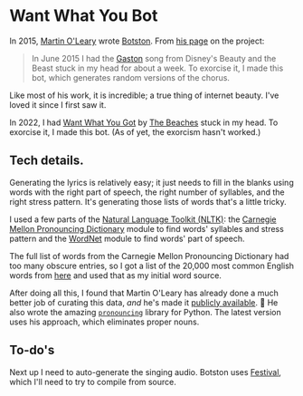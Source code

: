 # Want What You Bot

In 2015, [Martin O'Leary](https://mewo2.com/) wrote [Botston](https://twitter.com/botston). From [his page](https://mewo2.com/bots/botston/) on the project:

> In June 2015 I had the [Gaston](https://www.youtube.com/watch?v=VuJTqmpBnI0) song from Disney's Beauty and the Beast stuck in my head for about a week. To exorcise it, I made this bot, which generates random versions of the chorus.

Like most of his work, it is incredible; a true thing of internet beauty. I've loved it since I first saw it.

In 2022, I had [Want What You Got](https://www.youtube.com/watch?v=gggDVJfvhgM) by [The Beaches](https://www.thebeachesband.com/) stuck in my head. To exorcise it, I made this bot. (As of yet, the exorcism hasn't worked.)

## Tech details.

Generating the lyrics is relatively easy; it just needs to fill in the blanks using words with the right part of speech, the right number of syllables, and the right stress pattern. It's generating those lists of words that's a little tricky.

I used a few parts of the [Natural Language Toolkit (NLTK)](https://www.nltk.org/): the [Carnegie Mellon Pronouncing Dictionary](https://www.nltk.org/api/nltk.corpus.reader.cmudict.html#module-nltk.corpus.reader.cmudict) module to find words' syllables and stress pattern and the [WordNet](https://www.nltk.org/api/nltk.corpus.reader.wordnet.html#module-nltk.corpus.reader.wordnet) module to find words' part of speech.

The full list of words from the Carnegie Mellon Pronouncing Dictionary had too many obscure entries, so I got a list of the 20,000 most common English words from [here](https://github.com/first20hours/google-10000-english) and used that as my initial word source.

After doing all this, I found that Martin O'Leary has already done a much better job of curating this data, _and_ he's made it [publicly available](https://github.com/mewo2/syllpos). 🤦 He also wrote the amazing [`pronouncing`](https://github.com/mewo2/pronouncingpy) library for Python. The latest version uses his approach, which eliminates proper nouns.

## To-do's

Next up I need to auto-generate the singing audio. Botston uses [Festival](http://festvox.org/festival/index.html), which I'll need to try to compile from source.